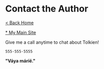 # Contact the Author

[< Back Home](/)

[* My Main Site](https://sleepywolve.github.io/)

Give me a call anytime to chat about Tolkien!

`555-555-5555`

**"Váya márië."**
